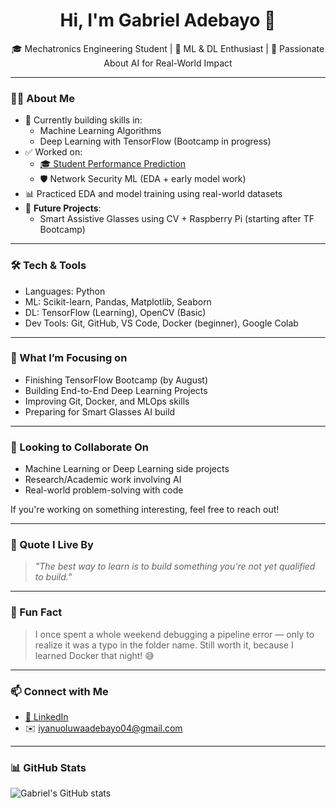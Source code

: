
<h1 align="center">Hi, I'm Gabriel Adebayo 👋</h1>

<p align="center">
  🎓 Mechatronics Engineering Student | 🤖 ML & DL Enthusiast | 🚀 Passionate About AI for Real-World Impact
</p>

---

### 👨‍💻 About Me

- 🧠 Currently building skills in:
  - Machine Learning Algorithms
  - Deep Learning with TensorFlow (Bootcamp in progress)
- ✅ Worked on:
  - [🎓 Student Performance Prediction](https://github.com/iyan-coder/StudentPerformanceIndicator)
  - 🛡️ Network Security ML (EDA + early model work)
- 📊 Practiced EDA and model training using real-world datasets
- 🔭 **Future Projects**:
  - Smart Assistive Glasses using CV + Raspberry Pi (starting after TF Bootcamp)

---

### 🛠️ Tech & Tools

- Languages: Python
- ML: Scikit-learn, Pandas, Matplotlib, Seaborn
- DL: TensorFlow (Learning), OpenCV (Basic)
- Dev Tools: Git, GitHub, VS Code, Docker (beginner), Google Colab

---

### 🚀 What I’m Focusing on

- Finishing TensorFlow Bootcamp (by August)
- Building End-to-End Deep Learning Projects
- Improving Git, Docker, and MLOps skills
- Preparing for Smart Glasses AI build

---

### 🤝 Looking to Collaborate On

- Machine Learning or Deep Learning side projects
- Research/Academic work involving AI
- Real-world problem-solving with code

If you're working on something interesting, feel free to reach out!

---

### 💬 Quote I Live By

> *"The best way to learn is to build something you're not yet qualified to build."*

---

### 🎉 Fun Fact

> I once spent a whole weekend debugging a pipeline error — only to realize it was a typo in the folder name. Still worth it, because I learned Docker that night! 😅

---

### 📫 Connect with Me

- [💼 LinkedIn](https://www.linkedin.com/in/gabriel-adebayo-2a0ba2281/)
- ✉️ iyanuoluwaadebayo04@gmail.com

---

### 📊 GitHub Stats

![Gabriel's GitHub stats](https://github-readme-stats.vercel.app/api?username=iyan-coder&show_icons=true&theme=tokyonight)

<!--
**iyan-coder/iyan-coder** is a ✨ _special_ ✨ repository because its `README.md` (this file) appears on your GitHub profile.

Here are some ideas to get you started:

- 🔭 I’m currently working on ...
- 🌱 I’m currently learning ...
- 👯 I’m looking to collaborate on ...
- 🤔 I’m looking for help with ...
- 💬 Ask me about ...
- 📫 How to reach me: ...
- 😄 Pronouns: ...
- ⚡ Fun fact: ...
-->
